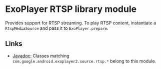 # ExoPlayer RTSP library module #

Provides support for RTSP streaming. To play RTSP content,
instantiate a `RtspMediaSource` and pass it to `ExoPlayer.prepare`.

## Links ##

* [Javadoc][]: Classes matching `com.google.android.exoplayer2.source.rtsp.*`
  belong to this module.

[Javadoc]: https://google.github.io/ExoPlayer/doc/reference/index.html
